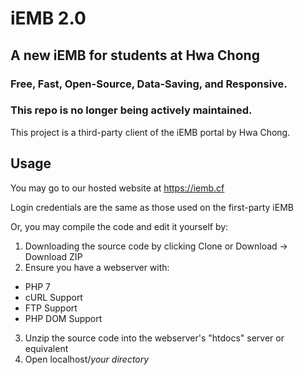 # iEMB 2.0
## A new iEMB for students at Hwa Chong
### Free, Fast, Open-Source, Data-Saving, and Responsive.

### This repo is no longer being actively maintained.

This project is a third-party client of the iEMB portal by Hwa Chong.

## Usage

You may go to our hosted website at https://iemb.cf

Login credentials are the same as those used on the first-party iEMB

Or, you may compile the code and edit it yourself by:
1. Downloading the source code by clicking Clone or Download -> Download ZIP
2. Ensure you have a webserver with:
  * PHP 7
  * cURL Support
  * FTP Support
  * PHP DOM Support
3. Unzip the source code into the webserver's "htdocs" server or equivalent
4. Open localhost/*your directory*
